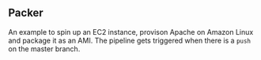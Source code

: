 ## Packer 

An example to spin up an EC2 instance, provison Apache on Amazon Linux and package it as an AMI.
The pipeline gets triggered when there is a `push` on the master branch.

